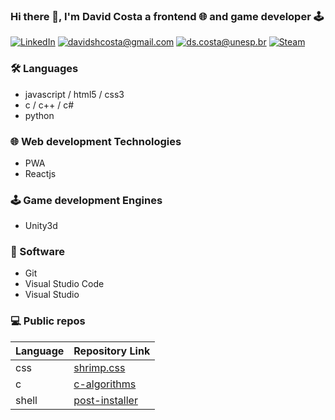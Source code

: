 
### Hi there 👋, I'm David Costa a frontend 🌐 and game developer 🕹️

[![LinkedIn](https://img.shields.io/badge/-David%20Costa-blue?style=flat-square&logo=Linkedin&logoColor=white)](https://www.linkedin.com/in/ds-costa/) [![davidshcosta@gmail.com](https://img.shields.io/badge/-davidshcosta@gmail.com-red?style=flat-square&logo=Gmail&logoColor=white)](mailto:davidshcosta@gmail.com) [![ds.costa@unesp.br](https://img.shields.io/badge/-ds.costa@unesp.br-red?style=flat-square&logo=Gmail&logoColor=white)](mailto:ds.costa@unesp.br) [![Steam](https://img.shields.io/badge/-FLOWT-black?style=flat-square&logo=Steam&logoColor=white)](https://steamcommunity.com/id/flowtflowers)

### 🛠️ Languages
- javascript / html5 / css3 
- c / c++ / c#
- python

### 🌐 Web development Technologies
- PWA
- Reactjs

### 🕹️ Game development Engines
- Unity3d

### 🔧 Software
- Git
- Visual Studio Code
- Visual Studio

### 💻 Public repos

| Language | Repository Link |
|---|--------------------------------------------------------------|
| css | [shrimp.css](https://github.com/ds-costa/shrimp.css.git) |
| c | [c-algorithms](https://github.com/ds-costa/c-algorithms.git) |
| shell | [post-installer](https://github.com/ds-costa/post-installer.git) |

